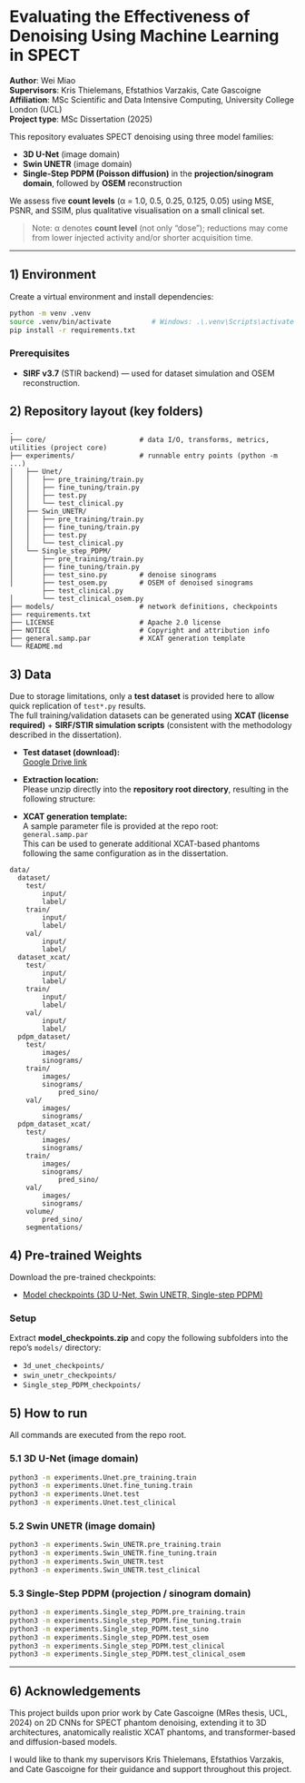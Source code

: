 # Evaluating the Effectiveness of Denoising Using Machine Learning in SPECT

**Author**: Wei Miao  
**Supervisors**: Kris Thielemans, Efstathios Varzakis, Cate Gascoigne  
**Affiliation**: MSc Scientific and Data Intensive Computing, University College London (UCL)  
**Project type**: MSc Dissertation (2025)  

This repository evaluates SPECT denoising using three model families:
- **3D U-Net** (image domain)
- **Swin UNETR** (image domain)
- **Single-Step PDPM (Poisson diffusion)** in the **projection/sinogram domain**, followed by **OSEM** reconstruction

We assess five **count levels** (α = 1.0, 0.5, 0.25, 0.125, 0.05) using MSE, PSNR, and SSIM, plus qualitative visualisation on a small clinical set.  
> Note: α denotes **count level** (not only “dose”); reductions may come from lower injected activity and/or shorter acquisition time.

---

## 1) Environment

Create a virtual environment and install dependencies:
```bash
python -m venv .venv
source .venv/bin/activate          # Windows: .\.venv\Scripts\activate
pip install -r requirements.txt
```
### Prerequisites

- **SIRF v3.7** (STIR backend) — used for dataset simulation and OSEM reconstruction.

## 2) Repository layout (key folders)
```
.
├── core/                       # data I/O, transforms, metrics, utilities (project core)
├── experiments/                # runnable entry points (python -m ...)
│   ├── Unet/
│   │   ├── pre_training/train.py
│   │   ├── fine_tuning/train.py
│   │   ├── test.py
│   │   └── test_clinical.py
│   ├── Swin_UNETR/
│   │   ├── pre_training/train.py
│   │   ├── fine_tuning/train.py
│   │   ├── test.py
│   │   └── test_clinical.py
│   └── Single_step_PDPM/
│       ├── pre_training/train.py
│       ├── fine_tuning/train.py
│       ├── test_sino.py        # denoise sinograms
│       ├── test_osem.py        # OSEM of denoised sinograms
        ├── test_clinical.py 
│       └── test_clinical_osem.py
├── models/                     # network definitions, checkpoints
├── requirements.txt
├── LICENSE                     # Apache 2.0 license
├── NOTICE                      # Copyright and attribution info
├── general.samp.par            # XCAT generation template
└── README.md

```

## 3) Data

Due to storage limitations, only a **test dataset** is provided here to allow quick replication of `test*.py` results.  
The full training/validation datasets can be generated using **XCAT (license required)** + **SIRF/STIR simulation scripts** (consistent with the methodology described in the dissertation).

- **Test dataset (download):**  
  [Google Drive link](https://drive.google.com/file/d/1_9qmfDLPg6ccOFm6nz91kM-gz0KYC8aL/view?usp=sharing)

- **Extraction location:**  
  Please unzip directly into the **repository root directory**, resulting in the following structure:

- **XCAT generation template:**  
  A sample parameter file is provided at the repo root:  
  `general.samp.par`  
  This can be used to generate additional XCAT-based phantoms following the same configuration as in the dissertation.


```
data/
  dataset/
    test/
        input/
        label/
    train/
        input/
        label/
    val/
        input/
        label/
  dataset_xcat/
    test/
        input/
        label/
    train/
        input/
        label/
    val/
        input/
        label/
  pdpm_dataset/
    test/
        images/
        sinograms/
    train/
        images/
        sinograms/
            pred_sino/
    val/
        images/
        sinograms/
  pdpm_dataset_xcat/
    test/
        images/
        sinograms/
    train/
        images/
        sinograms/
            pred_sino/
    val/
        images/
        sinograms/
    volume/
        pred_sino/
    segmentations/
```
## 4) Pre-trained Weights

Download the pre-trained checkpoints:
- [Model checkpoints (3D U-Net, Swin UNETR, Single-step PDPM)](https://drive.google.com/file/d/1KXPZZx3yf0yzLfm0KC5sN1jHLogu_7NQ/view?usp=sharing)

### Setup
Extract **model_checkpoints.zip** and copy the following subfolders into the repo’s `models/` directory:
- `3d_unet_checkpoints/`
- `swin_unetr_checkpoints/`
- `Single_step_PDPM_checkpoints/`

## 5) How to run

All commands are executed from the repo root.

### 5.1 3D U-Net (image domain)
``` bash
python3 -m experiments.Unet.pre_training.train
python3 -m experiments.Unet.fine_tuning.train
python3 -m experiments.Unet.test
python3 -m experiments.Unet.test_clinical
```

### 5.2 Swin UNETR (image domain)
``` bash
python3 -m experiments.Swin_UNETR.pre_training.train
python3 -m experiments.Swin_UNETR.fine_tuning.train
python3 -m experiments.Swin_UNETR.test
python3 -m experiments.Swin_UNETR.test_clinical
```

### 5.3 Single-Step PDPM (projection / sinogram domain)
``` bash
python3 -m experiments.Single_step_PDPM.pre_training.train
python3 -m experiments.Single_step_PDPM.fine_tuning.train
python3 -m experiments.Single_step_PDPM.test_sino
python3 -m experiments.Single_step_PDPM.test_osem
python3 -m experiments.Single_step_PDPM.test_clinical
python3 -m experiments.Single_step_PDPM.test_clinical_osem
```

---

## 6) Acknowledgements

This project builds upon prior work by Cate Gascoigne (MRes thesis, UCL, 2024) on 2D CNNs for SPECT phantom denoising, extending it to 3D architectures, anatomically realistic XCAT phantoms, and transformer-based and diffusion-based models.  

I would like to thank my supervisors Kris Thielemans, Efstathios Varzakis, and Cate Gascoigne for their guidance and support throughout this project.


